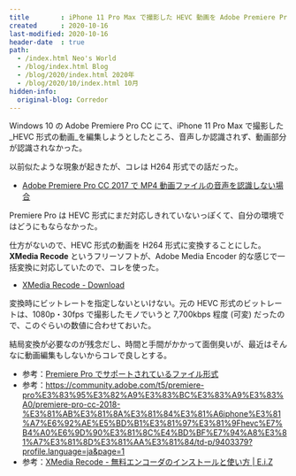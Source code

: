 ```yaml
---
title        : iPhone 11 Pro Max で撮影した HEVC 動画を Adobe Premiere Pro で編集できない
created      : 2020-10-16
last-modified: 2020-10-16
header-date  : true
path:
  - /index.html Neo's World
  - /blog/index.html Blog
  - /blog/2020/index.html 2020年
  - /blog/2020/10/index.html 10月
hidden-info:
  original-blog: Corredor
---
```


Windows 10 の Adobe Premiere Pro CC にて、iPhone 11 Pro Max で撮影した _HEVC 形式の動画_を編集しようとしたところ、音声しか認識されず、動画部分が認識されなかった。

以前似たような現象が起きたが、コレは H264 形式での話だった。

- [Adobe Premiere Pro CC 2017 で MP4 動画ファイルの音声を認識しない場合](/blog/2017/08/29-01.html)

Premiere Pro は HEVC 形式にまだ対応しきれていないっぽくて、自分の環境ではどうにもならなかった。

仕方がないので、HEVC 形式の動画を H264 形式に変換することにした。__XMedia Recode__ というフリーソフトが、Adobe Media Encoder 的な感じで一括変換に対応していたので、コレを使った。

- [XMedia Recode - Download](https://www.xmedia-recode.de/en/download_64bit.php)

変換時にビットレートを指定しないといけない。元の HEVC 形式のビットレートは、1080p・30fps で撮影したモノでいうと 7,700kbps 程度 (可変) だったので、このぐらいの数値に合わせておいた。

結局変換が必要なのが残念だし、時間と手間がかかって面倒臭いが、最近はそんなに動画編集もしないからコレで良しとする。

- 参考：[Premiere Pro でサポートされているファイル形式](https://helpx.adobe.com/jp/premiere-pro/using/supported-file-formats.html)
- 参考：<https://community.adobe.com/t5/premiere-pro%E3%83%95%E3%82%A9%E3%83%BC%E3%83%A9%E3%83%A0/premiere-pro-cc-2018-%E3%81%AB%E3%81%8A%E3%81%84%E3%81%A6iphone%E3%81%A7%E6%92%AE%E5%BD%B1%E3%81%97%E3%81%9Fhevc%E7%B4%A0%E6%9D%90%E3%81%8C%E4%BD%BF%E7%94%A8%E3%81%A7%E3%81%8D%E3%81%AA%E3%81%84/td-p/9403379?profile.language=ja&page=1>
- 参考：[XMedia Recode - 無料エンコーダのインストールと使い方 | E.i.Z](http://eizone.info/xmedia-recode/)
